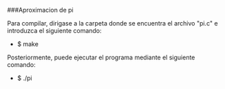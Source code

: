 ###Aproximacion de pi 

Para compilar, dirigase a la carpeta donde se encuentra el archivo "pi.c" e introduzca el siguiente comando:

- $ make

Posteriormente, puede ejecutar el programa mediante el siguiente comando:

- $ ./pi
